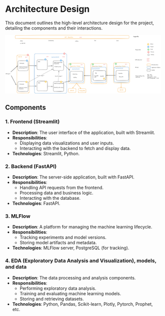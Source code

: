 # Architecture Design

This document outlines the high-level architecture design for the project, detailing the components and their interactions.

![High-Level Architecture Design](./images/architecture-high-level-design.png)

## Components

### 1. Frontend (Streamlit)
- **Description**: The user interface of the application, built with Streamlit.
- **Responsibilities**:
  - Displaying data visualizations and user inputs.
  - Interacting with the backend to fetch and display data.
- **Technologies**: Streamlit, Python.

### 2. Backend (FastAPI)
- **Description**: The server-side application, built with FastAPI.
- **Responsibilities**:
  - Handling API requests from the frontend.
  - Processing data and business logic.
  - Interacting with the database.
- **Technologies**: FastAPI.

### 3. MLFlow
- **Description**: A platform for managing the machine learning lifecycle.
- **Responsibilities**:
  - Tracking experiments and model versions.
  - Storing model artifacts and metadata.
- **Technologies**: MLFlow server, PostgreSQL (for tracking).

### 4. EDA (Exploratory Data Analysis and Visualization), models, and data
- **Description**: The data processing and analysis components.
- **Responsibilities**:
  - Performing exploratory data analysis.
  - Training and evaluating machine learning models.
  - Storing and retrieving datasets.
- **Technologies**: Python, Pandas, Scikit-learn, Plotly, Pytorch, Prophet, etc.
